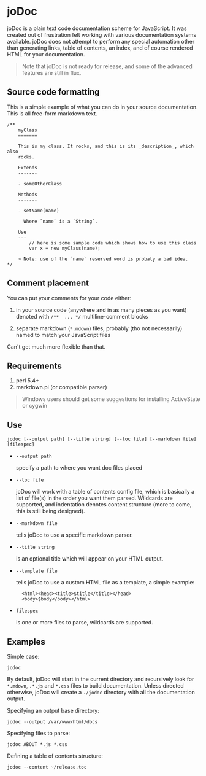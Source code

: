 joDoc
=====

joDoc is a plain text code documentation scheme for JavaScript. It was created out of
frustration felt working with various documentation systems available. joDoc does not
attempt to perform any special automation other than generating links, table of
contents, an index, and of course rendered HTML for your documentation.

> Note that joDoc is not ready for release, and some of the advanced features are still
> in flux.

Source code formatting
----------------------

This is a simple example of what you can do in your source documentation. This is all
free-form markdown text.

	/**
		myClass
		=======
		
		This is my class. It rocks, and this is its _description_, which also
		rocks.
		
		Extends
		-------

		- someOtherClass
		
		Methods
		-------

		- setName(name)

		  Where `name` is a `String`.
		
		Use
		---
			// here is some sample code which shows how to use this class
			var x = new myClass(name);
		
		> Note: use of the `name` reserved word is probaly a bad idea.
	*/


Comment placement
-----------------

You can put your comments for your code either:

1. in your source code (anywhere and in as many pieces as you want) denoted with
   `/**  ... */` multiline-comment blocks

2. separate markdown (`*.mdown`) files, probably (tho not necessarily) named to
   match your JavaScript files

Can't get much more flexible than that.


Requirements
------------

1. perl 5.4+
2. markdown.pl (or compatible parser)

> Windows users should get some suggestions for installing ActiveState or cygwin


Use
---

	jodoc [--output path] [--title string] [--toc file] [--markdown file] [filespec]

- `--output path`

  specify a path to where you want doc files placed

- `--toc file`

  joDoc will work with a table of contents config file, which is
  basically a list of file(s) in the order you want them parsed. Wildcards are
  supported, and indentation denotes content structure (more to come, this is
  still being designed).

- `--markdown file`

  tells joDoc to use a specific markdown parser.

- `--title string`

  is an optional title which will appear on your HTML output.

- `--template file`

  tells joDoc to use a custom HTML file as a template, a simple example:

		<html><head><title>$title</title></head>
		<body>$body</body></html>

- `filespec`

  is one or more files to parse, wildcards are supported.


Examples
--------

Simple case:

	jodoc

By default, joDoc will start in the current directory and recursively look for
`*.mdown`, `.*.js` and `*.css` files to build documentation. Unless directed
otherwise, joDoc will create a `./jodoc` directory with all the documentation
output.

Specifying an output base directory:

	jodoc --output /var/www/html/docs

Specifying files to parse:

	jodoc ABOUT *.js *.css

Defining a table of contents structure:

	jodoc --content ~/release.toc

